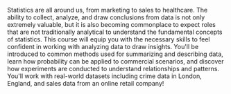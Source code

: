 Statistics are all around us, from marketing to sales to healthcare. The ability to collect, analyze, and draw conclusions from data is not only extremely valuable, but it is also becoming commonplace to expect roles that are not traditionally analytical to understand the fundamental concepts of statistics. This course will equip you with the necessary skills to feel confident in working with analyzing data to draw insights. You'll be introduced to common methods used for summarizing and describing data, learn how probability can be applied to commercial scenarios, and discover how experiments are conducted to understand relationships and patterns. You'll work with real-world datasets including crime data in London, England, and sales data from an online retail company!
